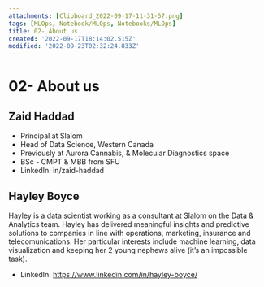 ```yaml
---
attachments: [Clipboard_2022-09-17-11-31-57.png]
tags: [MLOps, Notebook/MLOps, Notebooks/MLOps]
title: 02- About us
created: '2022-09-17T18:14:02.515Z'
modified: '2022-09-23T02:32:24.833Z'
---
```


# 02- About us

## Zaid Haddad

- Principal at Slalom
- Head of Data Science, Western Canada
- Previously at Aurora Cannabis, & Molecular Diagnostics space
- BSc - CMPT & MBB from SFU
- LinkedIn: in/zaid-haddad

## Hayley Boyce
    
Hayley is a data scientist working as a consultant at Slalom on the Data & Analytics team. Hayley has delivered meaningful insights and predictive solutions to companies in line with operations, marketing, insurance and telecomunications. Her particular interests include machine learning, data visualization and keeping her 2 young nephews alive (it’s an impossible task).


- LinkedIn: https://www.linkedin.com/in/hayley-boyce/

